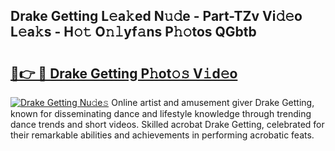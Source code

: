 ## Drake Getting L𝚎a𝚔ed N𝚞𝚍e - Part-TZv Vi𝚍𝚎o L𝚎a𝚔s - H𝚘𝚝 O𝚗𝚕yf𝚊ns P𝚑𝚘tos QGbtb

# <h2><a href="http://kf0xmb.oniu.top/?m=Drake+Getting">🔗👉 🔴 Drake Getting P𝚑ot𝚘𝚜 V𝚒d𝚎o</a></h2>

[![Drake Getting Nu𝚍e𝚜](https://i.imgur.com/0qMVB7G.gif)](http://kf0xmb.oniu.top/?m=Drake+Getting)
Online artist and amusement giver Drake Getting, known for disseminating dance and lifestyle knowledge through trending dance trends and short videos. Skilled acrobat Drake Getting, celebrated for their remarkable abilities and achievements in performing acrobatic feats.  
